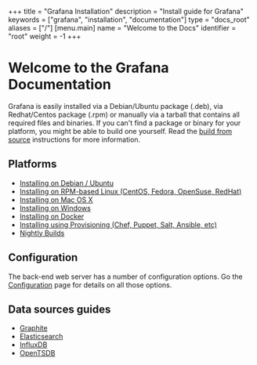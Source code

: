 +++
title = "Grafana Installation"
description = "Install guide for Grafana"
keywords = ["grafana", "installation", "documentation"]
type = "docs_root"
aliases = ["/"]
[menu.main]
name = "Welcome to the Docs"
identifier = "root"
weight = -1
+++

# Welcome to the Grafana Documentation

Grafana is easily installed via a Debian/Ubuntu package (.deb), via
Redhat/Centos package (.rpm) or manually via a tarball that contains all
required files and binaries. If you can't find a package or binary for
your platform, you might be able to build one yourself. Read the [build
from source](../project/building_from_source) instructions for more
information.

## Platforms
- [Installing on Debian / Ubuntu](installation/debian.md)
- [Installing on RPM-based Linux (CentOS, Fedora, OpenSuse, RedHat)](installation/rpm.md)
- [Installing on Mac OS X](installation/mac.md)
- [Installing on Windows](installation/windows.md)
- [Installing on Docker](installation/docker.md)
- [Installing using Provisioning (Chef, Puppet, Salt, Ansible, etc)](installation/provisioning.md)
- [Nightly Builds](http://grafana.org/download/builds.html)

## Configuration

The back-end web server has a number of configuration options. Go the
[Configuration](/installation/configuration) page for details on all
those options.

## Data sources guides

- [Graphite](datasources/graphite.md)
- [Elasticsearch](datasources/elasticsearch.md)
- [InfluxDB](datasources/influxdb.md)
- [OpenTSDB](datasources/opentsdb.md)

